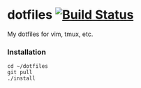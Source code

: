 # dotfiles [![Build Status](https://travis-ci.org/pmeerkamp/dotfiles.svg?branch=master)](https://travis-ci.org/pmeerkamp/dotfiles)
My dotfiles for vim, tmux, etc.

### Installation
```
cd ~/dotfiles
git pull
./install
```
